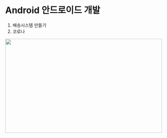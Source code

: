 
Android 안드로이드 개발
=======================
1. 배송시스템 만들기 
2. 코로나
<img src="https://www.pinclipart.com/picdir/big/551-5511063_brand-guidelines-android-logo-clipart.png" width="500" height="300"/>
